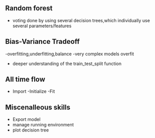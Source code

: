## Random forest 
  - voting done by using several decision trees,which individually use several parameters/features

## Bias-Variance Tradeoff
  -overfitting,underfitting,balance
  -very complex models overfit
  
- deeper understanding of the train_test_split function

## All time flow
- Import
-Initialize
-Fit

## Miscenalleous skills
- Export model
- manage running environment
- plot decision tree
